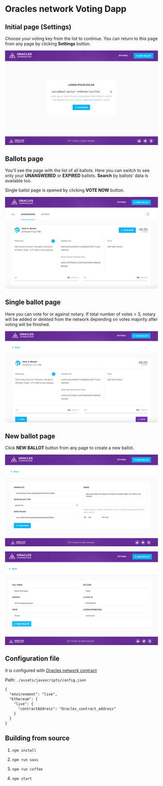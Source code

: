 # Oracles network Voting Dapp

## Initial page (Settings)
Choose your voting key from the list to continue. You can return to this page from any page by clicking **Settings** button.

![](./docs/settings.png)

## Ballots page
You'll see the page with the list of all ballots. Here you can switch to see only your **UNANSWERED** or **EXPIRED** ballots. 
**Search** by ballots' data is available too.

Single ballot page is opened by clicking **VOTE NOW** button.

![](./docs/ballots.png)

## Single ballot page
Here you can vote for or against notary. If total number of votes > 3, notary will be added or deleted from the network depending on votes majority after voting will be finished.

![](./docs/ballot.png)

## New ballot page
Click **NEW BALLOT** button from any page to create a new ballot. 

![](./docs/new_ballot_1.png)

![](./docs/new_ballot_2.png)

## Configuration file
It is configured with [Oracles network contract](https://github.com/oraclesorg/oracles-contract)

Path: `./assets/javascripts/config.json`

```
{
  "environment": "live",
  "Ethereum": {
    "live": {
      "contractAddress": "Oracles_contract_address"
    }
  }
}
```

## Building from source

1) `npm install`

2) `npm run sass`

3) `npm run coffee`

4) `npm start`